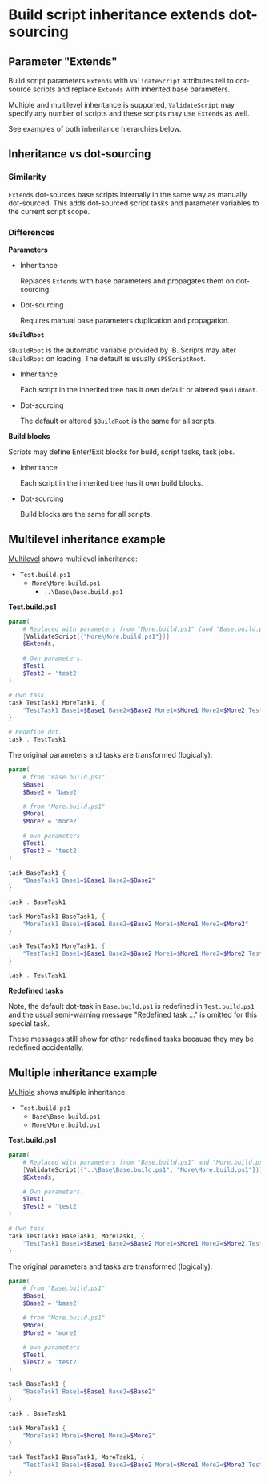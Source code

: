 ﻿# Build script inheritance extends dot-sourcing

## Parameter "Extends"

Build script parameters `Extends` with `ValidateScript` attributes tell to
dot-source scripts and replace `Extends` with inherited base parameters.

Multiple and multilevel inheritance is supported, `ValidateScript` may specify
any number of scripts and these scripts may use `Extends` as well.

See examples of both inheritance hierarchies below.

## Inheritance vs dot-sourcing

### Similarity

`Extends` dot-sources base scripts internally in the same way as manually dot-sourced.
This adds dot-sourced script tasks and parameter variables to the current script scope.

### Differences

**Parameters**

- Inheritance

    Replaces `Extends` with base parameters and propagates them on dot-sourcing.

- Dot-sourcing

    Requires manual base parameters duplication and propagation.

**`$BuildRoot`**

`$BuildRoot` is the automatic variable provided by IB.
Scripts may alter `$BuildRoot` on loading.
The default is usually `$PSScriptRoot`.

- Inheritance

    Each script in the inherited tree has it own default or altered `$BuildRoot`.

- Dot-sourcing

    The default or altered `$BuildRoot` is the same for all scripts.

**Build blocks**

Scripts may define Enter/Exit blocks for build, script tasks, task jobs.

- Inheritance

    Each script in the inherited tree has it own build blocks.

- Dot-sourcing

    Build blocks are the same for all scripts.

## Multilevel inheritance example

[Multilevel](Multilevel) shows multilevel inheritance:

- `Test.build.ps1`
    - `More\More.build.ps1`
        - `..\Base\Base.build.ps1`

**Test.build.ps1**

```powershell
param(
    # Replaced with parameters from "More.build.ps1" (and "Base.build.ps1", recursively).
    [ValidateScript({"More\More.build.ps1"})]
    $Extends,

    # Own parameters.
    $Test1,
    $Test2 = 'test2'
)

# Own task.
task TestTask1 MoreTask1, {
    "TestTask1 Base1=$Base1 Base2=$Base2 More1=$More1 More2=$More2 Test1=$Test1 Test2=$Test2"
}

# Redefine dot.
task . TestTask1
```

The original parameters and tasks are transformed (logically):

```powershell
param(
    # from "Base.build.ps1"
    $Base1,
    $Base2 = 'base2'

    # from "More.build.ps1"
    $More1,
    $More2 = 'more2'

    # own parameters
    $Test1,
    $Test2 = 'test2'
)

task BaseTask1 {
    "BaseTask1 Base1=$Base1 Base2=$Base2"
}

task . BaseTask1

task MoreTask1 BaseTask1, {
    "MoreTask1 Base1=$Base1 Base2=$Base2 More1=$More1 More2=$More2"
}

task TestTask1 MoreTask1, {
    "TestTask1 Base1=$Base1 Base2=$Base2 More1=$More1 More2=$More2 Test1=$Test1 Test2=$Test2"
}

task . TestTask1
```

**Redefined tasks**

Note, the default dot-task in `Base.build.ps1` is redefined in `Test.build.ps1`
and the usual semi-warning message "Redefined task ..." is omitted for this
special task.

These messages still show for other redefined tasks because they may be
redefined accidentally.

## Multiple inheritance example

[Multiple](Multiple) shows multiple inheritance:

- `Test.build.ps1`
    - `Base\Base.build.ps1`
    - `More\More.build.ps1`

**Test.build.ps1**

```powershell
param(
    # Replaced with parameters from "Base.build.ps1" and "More.build.ps1".
    [ValidateScript({"..\Base\Base.build.ps1", "More\More.build.ps1"})]
    $Extends,

    # Own parameters.
    $Test1,
    $Test2 = 'test2'
)

# Own task.
task TestTask1 BaseTask1, MoreTask1, {
    "TestTask1 Base1=$Base1 Base2=$Base2 More1=$More1 More2=$More2 Test1=$Test1 Test2=$Test2"
}
```

The original parameters and tasks are transformed (logically):

```powershell
param(
    # from "Base.build.ps1"
    $Base1,
    $Base2 = 'base2'

    # from "More.build.ps1"
    $More1,
    $More2 = 'more2'

    # own parameters
    $Test1,
    $Test2 = 'test2'
)

task BaseTask1 {
    "BaseTask1 Base1=$Base1 Base2=$Base2"
}

task . BaseTask1

task MoreTask1 {
    "MoreTask1 More1=$More1 More2=$More2"
}

task TestTask1 BaseTask1, MoreTask1, {
    "TestTask1 Base1=$Base1 Base2=$Base2 More1=$More1 More2=$More2 Test1=$Test1 Test2=$Test2"
}
```
